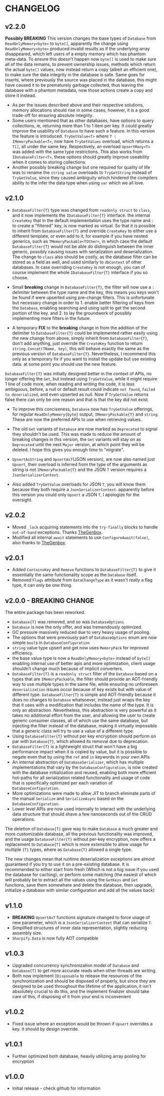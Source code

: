 # CHANGELOG

## v2.2.0

**Possibly BREAKING** This version changes the base types of `Database` from `ReadOnlyMemory<byte>` to `byte[]`, apparently the change using `ReadOnlyMemory<byte>` produced invalid results as if the underlying array disappeared, which left users of a empty memory which has phantom meta-data.
To ensure this doesn't happen now `byte[]` is used to make sure all of the data remains, to prevent ownership issues, methods which return the actual `byte[]` values, now instead return a copy (albeit an efficient one), to make sure the data integrity in the database is safe. Same goes for inserts, where previously the source was placed in the database, this might have caused it to be prematurely garbage collected, thus leaving the database with a phantom metadata, now those actions create a copy and store it instead.

* As per the issues described above and their respective solutions, memory allocations should rise in some cases, however, it is a good trade-off for ensuring absolute integrity.
* Some users mentioned that as other databases, have options to query collections, ie, returning more than 1 to 1 item per key. It could greatly improve the usability of `Database` to have such a feature. In this version the feature is introduced.
`TryGetValue<T>` where `T : IMemoryPackable<T>`, now have `TryGetValues` overload, which returns a `T[]`, all under the same key. Respectively, an overload `UpsertMany<T>` was added with the same type restrictions. This also works from `IDatabaseFilter<T>`, these options should greatly improve useability when it comes to storing collections.
* Another possibly breaking change but one required for quality of life was to rename the `string value` overloads to `TryGetString` instead of `TryGetValue`, since they caused ambiguity which hindered the compilers ability to the infer the data type when using `var` which we all love.

## v2.1.0

* `DatabaseFilter{T}` type was changed from `readonly struct` to `class`, and it now implements the `IDatabaseFilter{T}` interface. the internal `CreateKey` that in the default implementation uses the type name and `:` to create a "filtered" key, is now marked as virtual. So that it is possible to inherit from `DatabaseFilter{T}` and override `CreateKey` to either use a different template, or even add to it, for example if you have nested generics, such as `TMemoryPackable<TOther>`, in which case the default `DatabaseFilter{T}` would not be able do distinguish between the inner generic, possibly causing issues with serialization and deserialization. The change to `class` also should be costly, as the database filter can be stored as a field as well, and used similarly to `dbContext` of other databases. In case overriding `CreateKey` is not enough, you can of course implement the whole `IDatabaseFilter{T}` interface if you so choose.

* Small **breaking** change in `DatabaseFilter{T}`, the filter will now use a `:` delimiter between the type name and the key, this means you keys won't be found if were upserted using pre-change filters. This is unfortunate but necessary change in order to 1. enable better filtering of keys from the `Database`, enabling searching and using split to get the second portion of the key. and 2. to lay the groundwork of possibly implementing more filters in the future.

* A temporary **FIX** to the **breaking** change in from the addition of the delimiter to `DatabaseFilter{T}` could be implemented rather easily using the new change from above, simply inherit from `DatabaseFilter{T}`, don't add anything, just override the `CreateKey` function to return `string.Concat(TName, key)`, this will behave exactly the same as the previous version of `DatabaseFilter{T}`. Nevertheless, I recommend this only as a temporary fix if you want to install the update but use existing data. at some point you should use the new feature.

`DatabaseFilter{T}` was initially designed better in the context of APIs, no longer offering the `Get`, but instead using `TryGetValue`, while it might require 1 line of code more, when reading and writing the code, it is less ambiguous, before, a null or default result could indicate `not found`, `failed to deserialized`, and even upserted as null. Now if `TryGetValue` returns false there can only be one reason and that is that the key did not exist.

* To improve this conciseness, `Database` now has `TryGetValue` offerings, for regular `ReadOnlyMemory{byte}` output, `IMemoryPackable{T}` and `string`. These are now the preferred APIs to use when retrieving values.
* The old `Get` variants of `Database` are now marked as `Deprecated` to signal they shouldn't be used. This was made to reduce the amount of breaking changes in this version, the `Get` variants will stay on as `Deprecated` until the next `Major` version, at which point they will be deleted. I hope this gives you enough time to "migrate".

* `UpsertAsString` and `UpsertAsT`(JSON version), are now also named just `Upsert`, their overload is inferred from the type of the arguments as string is not `IMemoryPackable{T}` and the JSON `T` version requires a `JsonSerializerContext`.
* Also added `TryGetValue` overloads for JSON `T`, you will know them because they both require a `JsonSerializerContext`. apparently before this version you could only `Upsert` a JSON `T`, I apologize for the oversight.

## v2.0.2

* Moved `_lock` acquiring statements into the `try-finally` blocks to handle `out-of-band` exceptions. Thanks [TheGenbox](https://www.reddit.com/user/TheGenbox/).
* Modified all internal `await` statements to use `ConfigureAwait(false)`, also thanks to [TheGenbox](https://www.reddit.com/user/TheGenbox/).

## v2.0.1

* Added `ContainsKey` and `Remove` functions to `DatabaseFilter{T}` to give it essentially the same functionality scope as the `Database` itself.
* Removed `Flags` attribute from `DataChangeType` as it wasn't really a flag type, it can only be one thing.

## v2.0.0 - BREAKING CHANGE

The entire package has been reworked.

* `Database{T}` was removed, and so was `DatabaseOptions`
* `Database` is now the only offer, and was tremendously optimized.
* GC pressure massively reduced due to very heavy usage of pooling.
* The options that were previously part of `DatabaseOptions` enum are now simple `bool`s in `DatabaseConfiguration`
* `string` value type upsert and get now uses `MemoryPack` for improved efficiency.
* the base value type is now a `ReadOnlyMemory<byte>` instead of `byte[]` enabling internal use of better apis and more optimization, client usage shouldn't change much because of implicit converters.
* `DatabaseFilter{T}` is a `readonly struct` filter of the `Database` based on a types that are `IMemoryPackable`, the filter should provide an AOT-friendly way to use multiple types in the same file, while ensuring no unforeseen `deserialization` issues occur because of key exists but with value of different type. `DatabaseFilter{T}` is simple and AOT-friendly because it does no changes to `Database` whatsoever, instead just wraps the key that it uses with a modification that includes the name of the type. It is only an abstraction. Nevertheless, this abstraction is very powerful as it takes no additional effort from the user, and allowing the user to create generic consumer classes, all of which use the same database, but injecting the filter instead of the database, making it virtually impossible that a generic class will try to use a value of a different type.
* Using `DatabaseFilter{T}` without per key encryption should perform on par with `Database{T}`, which allowed its removal due to deprecation.
* `DatabaseFilter{T}` is a lightweight struct that won't have a big performance impact when it is copied by value, but it is possible to negate even that by using the `ref` and `in` keywords in your own APIs
* An internal abstraction of `DatabaseSerializer`, which has multiple implementations that vary by the `DatabaseConfiguration`, is now created with the database initialization and reused, enabling both more efficient hot-paths for all serialization related functionality and usage of code that is specifically optimized per each variation of `DatabaseConfiguration`.
* More optimizations were made to allow JIT to branch eliminate parts of the manual `Serialize` and `SerializeAsync` based on the `DatabaseConfiguration`.
* Lower level APIs are now used internally to interact with the underlying data structure that should shave a few nanoseconds out of the CRUD operations.

The deletion of `Database{T}` gave way to make `Database` a much greater and more customizable database, all the previous functionality was improved, and the usage `DatabaseFilter{T}` without per-key encryption, now offers a replacement to `Database{T}` which is more extensible to allow usage for multiple `{T}` types, where as `Database{T}` allowed a single type.

The new changes mean that runtime deserialization exceptions are almost guaranteed if you try to use it on a pre-existing database. It is recommended to either start from fresh (Which is not a big issue if you used the database for caching), or perform some matching (the easiest of which will probably be to extract all the values using the `GetKeys` and `Get` functions, save them somewhere and delete the database, then upgrade, initialize a database with similar configuration and add all the values back)

## v1.1.0

* **BREAKING** `UpsertAsT` functions signature changed to force usage of new parameter, which is a `JsonSerializerContext` that can serialize `T`.
* Simplified structures of inner data representation, slightly reducing assembly size.
* `Sharpify.Data` is now fully AOT compatible

## v1.0.3

* Upgraded concurrency synchronization model of `Database` and `Database{T}` to get more accurate reads when other threads are writing.
* Both now implement `IDisposable` to release the resources of the synchronization and should be disposed of properly, but since they are designed to be used throughout the lifetime of the application, it isn't absolutely crucial to do this, and the implement finalizer should take care of this, if disposing of it from your end is inconvenient

## v1.0.2

* Fixed issue where an exception would be thrown if `Upsert` overrides a key. it should by design override.

## v1.0.1

* Further optimized both database, heavily utilizing array pooling for encryption

## v1.0.0

* Initial release - check github for information
